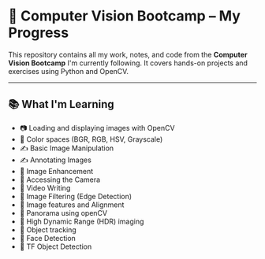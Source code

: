 # 🧠 Computer Vision Bootcamp – My Progress

This repository contains all my work, notes, and code from the **Computer Vision Bootcamp** I'm currently following. It covers hands-on projects and exercises using Python and OpenCV.

---

## 📚 What I'm Learning

- 📷 Loading and displaying images with OpenCV
- 🎨 Color spaces (BGR, RGB, HSV, Grayscale)
- ✍️ Basic Image Manipulation
- ✍️ Annotating Images
- 🎨 Image Enhancement 
- 🎨 Accessing the Camera 
- 🎨 Video Writing 
- 🎨 Image Filtering (Edge Detection) 
- 🎨 Image features and Alignment 
- 🎨 Panorama using openCV
- 🎨 High Dynamic Range (HDR) imaging
- 🎨 Object tracking
- 🎨 Face Detection
- 🎨 TF Object Detection

